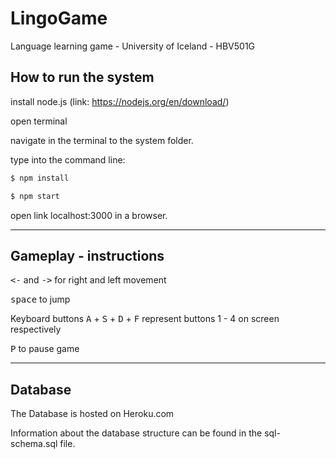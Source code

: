 # LingoGame
Language learning game - University of Iceland - HBV501G

## How to run the system
install node.js (link: https://nodejs.org/en/download/)

open terminal

navigate in the terminal to the system folder.

type into the command line:

```sh
$ npm install
```

```sh
$ npm start
```

open link localhost:3000 in a browser.

---

## Gameplay - instructions
<kbd><-</kbd> and <kbd>-></kbd> for right and left movement

<kbd>space</kbd> to jump


Keyboard buttons <kbd>A</kbd> + <kbd>S</kbd> + <kbd>D</kbd> + <kbd>F</kbd>
represent buttons 1 - 4 on screen respectively 

<kbd>P</kbd> to pause game

---

## Database
The Database is hosted on Heroku.com

Information about the database structure can be found in the sql-schema.sql file.
